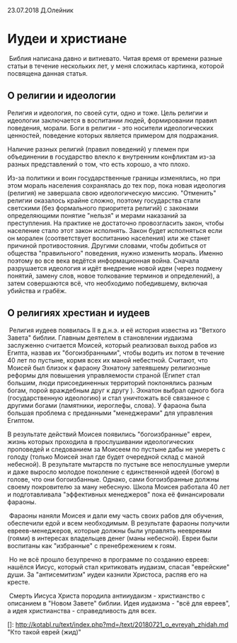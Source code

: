 23.07.2018   Д.Олейник



# Иудеи и христиане

​	Библия написана давно и витиевато. Читая время от времени разные статьи в течение нескольких лет, у меня сложилась картинка, которой посвящена данная статья.



## О религии и идеологии

Религия и идеология, по своей сути, одно и тоже. Цель религии и идеологии заключается в воспитании людей, формировании правил поведения, морали.  Боги в религии - это носители идеологических ценностей, поведение которых является примером для подражания. 

Наличие разных религий (правил поведений) у племен при объединении в государство влекло к внутренним конфликтам из-за разных представлений о том, что есть хорошо, а что плохо.  

Из-за политики и воин  государственные границы изменялись, но при этом мораль населения сохранялась до тех пор, пока  новая идеология (религия) не завершала свою идеологическую миссию.   "Отменить" религии оказалось крайне сложно, поэтому государства стали светскими (без формального приоритета религий) с законами определяющими понятие "нельзя" и мерами наказаний за преступления. На практике не достаточно провозгласить закон, чтобы население стало этот закон исполнять. Закон будет исполняться если он морален (соответствует воспитанию населения) или же станет причиной противостояния. Другими словами, чтобы добиться от общества "правильного" поведения, нужно изменить мораль. Именно поэтому во все века ведётся информационная война.  Сначала разрушается идеология и идёт внедрение новой идеи (через подмену понятий, замену слов, новое толкование терминов и определений), а затем совершаются всё, что необходимо победившему, включая убийства и грабёж.



## О религиях  хрестиан и иудеев

​	Религия иудеев появилась II в д.н.э. и её история известна из "Ветхого Завета" библии.  Главным деятелем в становлении иудаизма заслуженно считается Моисей, который реализовал выход рабов из Египта, назвав их "богоизбранными", чтобы водить их потом в течение 40 лет по пустыне, кормя всех их маной небестной. Считают, что Моисей был близок к фараону Эхнатону затеявшему религиозные реформы для повышения управляемости страной (Египет стал большим, люди присоединенных территорий поклонялись разным богам, порой враждебным друг к другу ). Эхнатон выбрал одного бога (государственную идеологию) и стал уничтожать всё связанное с другими богами (памятники, иероглефы, слова). У  фараона была  большая проблема с преданными  "менеджерами" для управления Египтом.

  В результате действий Моисея появились "богоизбранные" евреи, жизнь которых проходила в  прослушивании идеологических проповедей и следованием за Моисеем по пустыне дабы не умереть с голоду (только Моисей знал где будет очередной склад с маной небесной).  В результате мытарств по пустыне все непослушные умерли и даже выросло молодое поколение с единственной идеей (богом) в голове, что они богоизбанные. Однако, сами богоизбранные должны своему покровителю за ману небесную.   Школа Моисея работала 40 лет и подготавливала "эффективных менеджеров" пока её финансировали фараоны.

​	Фараоны наняли Моисея и дали ему часть своих рабов для обучения, обеспечили едой и всем необходимым. В результате фараоны получили евреев-менеджеров, которые должны были управлять неевреями (гоями)  в интересах владельцев денег (маны небесной). Евреи были воспитаны как "избранные" с пренебрежением к гоям.

​	 Но не всё прошло безупречно в программе по созданию евреев: нашёлся Иисус, который  стал критиковать иудаизм, спасая "еврейские" души. За "антисемитизм" иудеи казнили Христоса, распяв его на кресте.

​	Смерть Иисуса Христа породила антииудаизм - христианство с описанием в "Новом Завете" библии.  Идея иудаизма -  "всё для евреев", а идея христианства - справедливость для всех.   



[]: http://kotabl.ru/text/index.php?md=/text/20180721_o_evreyah_zhidah.md	"Кто такой еврей (жид)"

